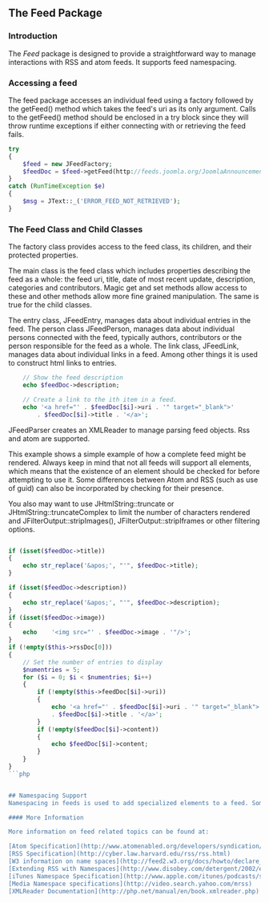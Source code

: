 ## The Feed Package

### Introduction

The *Feed* package is designed to provide a straightforward way to manage interactions with RSS and atom feeds. It supports feed namespacing.

### Accessing a feed

The feed package accesses an individual feed using a factory followed by the getFeed() method which takes the feed's uri as its only argument. Calls to the getFeed() method should be enclosed in a try block since they will throw runtime exceptions if either connecting with or retrieving the feed fails.


```php
try
{
	$feed = new JFeedFactory;
	$feedDoc = $feed->getFeed(http://feeds.joomla.org/JoomlaAnnouncements);
}
catch (RunTimeException $e)
{
	$msg = JText::_('ERROR_FEED_NOT_RETRIEVED');
}
```


### The Feed Class and Child Classes

The factory class provides access to the feed class, its children, and their protected properties.

The main class is the feed class which includes properties describing the feed as a whole: the feed uri, title, date of most recent update, description, categories and contributors. Magic get and set methods allow access to these and other methods allow more fine grained manipulation. The same is true for the child classes.

The entry class, JFeedEntry, manages data about individual entries in the feed.
The person class JFeedPerson, manages data about individual persons connected with the feed, typically authors, contributors or the person responsible for the feed as a whole.
The link class, JFeedLink, manages data about individual links in a feed. Among other things it is used to construct html links to entries.

```php
	// Show the feed description
	echo $feedDoc->description;

	// Create a link to the ith item in a feed.
	echo '<a href="' . $feedDoc[$i]->uri . '" target="_blank">'
		. $feedDoc[$i]->title . '</a>';

```

JFeedParser creates an XMLReader to manage parsing feed objects. Rss and atom are supported.

This example shows a simple example of how a complete feed might be rendered. Always keep in mind that not all feeds will support all elements, which means that the existence of an element should be checked for before attempting to use it. Some differences between Atom and RSS (such as use of guid) can also be incorporated by checking for their presence.

You also may want to use JHtmlString::truncate or JHtmlString::truncateComplex to limit the number of characters rendered and JFilterOutput::stripImages(), JFilterOutput::stripIframes or other filtering options.

```php

if (isset($feedDoc->title))
{
	echo str_replace('&apos;', "'", $feedDoc->title);
}

if (isset($feedDoc->description))
{
	echo str_replace('&apos;', "'", $feedDoc->description);
}
if (isset($feedDoc->image))
{
	echo	'<img src="' . $feedDoc->image . '"/>';
}
if (!empty($this->rssDoc[0]))
{
	// Set the number of entries to display
	$numentries = 5;
	for ($i = 0; $i < $numentries; $i++)
	{
		if (!empty($this->feedDoc[$i]->uri))
		{
			echo '<a href="' . $feedDoc[$i]->uri . '" target="_blank">'
			. $feedDoc[$i]->title . '</a>';
		}
		if (!empty($feedDoc[$i]->content))
		{
			echo $feedDoc[$i]->content;
		}
	}
}
```php


## Namespacing Support
Namespacing in feeds is used to add specialized elements to a feed. Some are widely used but individual feeds may also have customized namespacing. JFeed supports	dependency injection for namespacing. Currently media and itunes support is implemented.

#### More Information

More information on feed related topics can be found at:

[Atom Specification](http://www.atomenabled.org/developers/syndication/)
[RSS Specification](http://cyber.law.harvard.edu/rss/rss.html)
[W3 information on name spaces](http://feed2.w3.org/docs/howto/declare_namespaces.html)
[Extending RSS with Namespaces](http://www.disobey.com/detergent/2002/extendingrss2/)
[iTunes Namespace Specification](http://www.apple.com/itunes/podcasts/specs.html)
[Media Namespace specifications](http://video.search.yahoo.com/mrss)
[XMLReader Documentation](http://php.net/manual/en/book.xmlreader.php)
